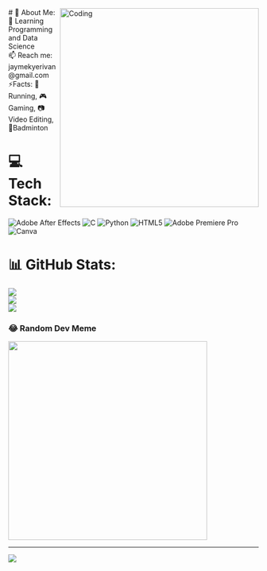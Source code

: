 <img align="right" alt="Coding" width="400" src="https://media1.tenor.com/m/0tMEVz3MTzsAAAAC/lego-batman-falls-in-love.gif">
  # 💫 About Me:
🌱 Learning Programming and Data Science<br>📫 Reach me: jaymekyerivan@gmail.com<br>⚡Facts:  🏃 Running, 🎮Gaming, 📷Video Editing, 🏸Badminton<br>


# 💻 Tech Stack:
![Adobe After Effects](https://img.shields.io/badge/Adobe%20After%20Effects-9999FF.svg?style=for-the-badge&logo=Adobe%20After%20Effects&logoColor=white) ![C](https://img.shields.io/badge/c-%2300599C.svg?style=for-the-badge&logo=c&logoColor=white) ![Python](https://img.shields.io/badge/python-3670A0?style=for-the-badge&logo=python&logoColor=ffdd54) ![HTML5](https://img.shields.io/badge/html5-%23E34F26.svg?style=for-the-badge&logo=html5&logoColor=white) ![Adobe Premiere Pro](https://img.shields.io/badge/Adobe%20Premiere%20Pro-9999FF.svg?style=for-the-badge&logo=Adobe%20Premiere%20Pro&logoColor=white) ![Canva](https://img.shields.io/badge/Canva-%2300C4CC.svg?style=for-the-badge&logo=Canva&logoColor=white)
# 📊 GitHub Stats:
![](https://github-readme-stats.vercel.app/api?username=OppenJayme&theme=dark&hide_border=false&include_all_commits=false&count_private=false)<br/>
![](https://github-readme-streak-stats.herokuapp.com/?user=OppenJayme&theme=dark&hide_border=false)<br/>
![](https://github-readme-stats.vercel.app/api/top-langs/?username=OppenJayme&theme=dark&hide_border=false&include_all_commits=false&count_private=false&layout=compact)

### 😂 Random Dev Meme
<img src='https://randommeme-five.vercel.app/' style="height: 400px;"/>

---
[![](https://visitcount.itsvg.in/api?id=OppenJayme&icon=0&color=0)](https://visitcount.itsvg.in)

<!-- Proudly created with GPRM ( https://gprm.itsvg.in ) -->
